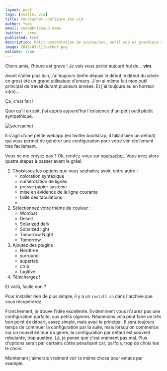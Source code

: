 ```yaml
---
layout: post
tags: [veille, vim]
title: Yoursachet configure ton vim
author: Yves
email: yves@brissaud.name
twitter: _crev_
published: true
description: Petit présentation de yoursachet, outil web et graphique vous permettant de configurer facilement votre vim.
image: 2013/03/11/sachet.png
nolinks: true
---
```


Chers amis, l'heure est grave ! Je vais vous parler aujourd'hui de… **vim**.

Avant d'aller plus loin, j'ai toujours (enfin depuis le début le début du siècle en gros) été un grand utilisateur d'emacs. J'en ai même fait mon outil principal de travail durant plusieurs années. Et j'ai toujours eu en horreur vi(m)…

Ça, c'est fait !

Quoi qu'il en soit, j'ai appris aujourd'hui l'existence d'un petit outil plutôt sympathique.

![yoursachet](sachet.png)

Il s'agit d'une petite webapp (en twitter bootstrap, il fallait bien un défaut) qui vous permet de générer une configuration pour votre vim réellement très facilement.

Vous ne me croyez pas ? Ok, rendez-vous sur [yoursachet][]. Vous avez alors quatre étapes à passer avant le grâal.

1. Choisissez les options que vous souhaitez avoir, entre autre :
    * coloration syntaxique
    * numérotation de lignes
    * presse papier système
    * mise en évidence de la ligne courante
    * taille des tabulations
    * …
2. Sélectionnez votre thème de couleur :
    * Wombat
    * Desert
    * Solarized dark
    * Solarized light
    * Tomorrow Night
    * Tomorrow
3. Ajoutez des plugins :
    * Nerdtree
    * surround
    * supertab
    * ctrlp
    * fugitive
4. Téléchargez !

Et voilà, facile non ?

Pour installer rien de plus simple, il y a un `install.sh` dans l'archive que vous récupèrerez.

Franchement, je trouve l'idée excellente. Evidemment vous n'aurez pas une configuration parfaite, aux petits oignons. Néanmoins cela peut faire un très bon point de départ, assez simple, mais avec le principal. Il sera toujours temps de continuer la configuration par la suite, mais lorsqu'on commence sur un nouvel éditeur du genre, la configuration par défaut est souvent rebutante, trop austère. Là, je pense que c'est vraiment pas mal. Plus d'options serait par certains côtés pénalisant car, parfois, trop de choix tue le choix.

Maintenant j'aimerais vraiment voir la même chose pour emacs par exemple.

[yoursachet]: http://yoursachet.com/